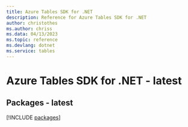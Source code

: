 ```yaml
---
title: Azure Tables SDK for .NET
description: Reference for Azure Tables SDK for .NET
author: christothes
ms.author: chriss
ms.data: 04/13/2023
ms.topic: reference
ms.devlang: dotnet
ms.service: tables
---
```

# Azure Tables SDK for .NET - latest
## Packages - latest
[!INCLUDE [packages](tables-index.md)]